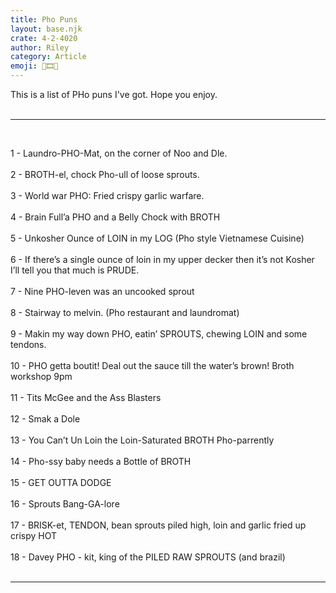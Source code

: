 ```yaml
---
title: Pho Puns
layout: base.njk
crate: 4-2-4020
author: Riley
category: Article
emoji: 🎥🎞💚
---
```

<div class="post-content">
    This is a list of PHo puns I've got. Hope you enjoy.
    <br><br><hr>
<br>

1 - Laundro-PHO-Mat, on the corner of Noo and Dle. <br><br>
2 - BROTH-el, chock Pho-ull of loose sprouts.<br><br>
3 - World war PHO: Fried crispy garlic warfare.<br><br>
4 - Brain Full’a PHO and a Belly Chock with BROTH<br><br>
5 - Unkosher Ounce of LOIN in my LOG (Pho style Vietnamese Cuisine)<br><br>
6 - If there’s a single ounce of loin in my upper decker then it’s not Kosher I’ll tell you that much is PRUDE.<br><br>
7 - Nine PHO-leven was an uncooked sprout<br><br>
8 - Stairway to melvin. (Pho restaurant and laundromat)<br><br>
9 - Makin my way down PHO, eatin’ SPROUTS, chewing LOIN and some tendons.<br><br>
10 - PHO getta boutit! Deal out the sauce till the water’s brown! Broth workshop 9pm<br><br>
11 - Tits McGee and the Ass Blasters<br><br>
12 - Smak a Dole<br><br>
13 - You Can’t Un Loin the Loin-Saturated BROTH Pho-parrently<br><br>
14 - Pho-ssy baby needs a Bottle of BROTH<br><br>
15 - GET OUTTA DODGE<br><br>
16 - Sprouts Bang-GA-lore<br><br>
17 - BRISK-et, TENDON, bean sprouts piled high, loin and garlic fried up crispy HOT<br><br>
18 - Davey PHO - kit, king of the PILED RAW SPROUTS (and brazil)<br><br>
<hr>
</div>